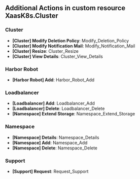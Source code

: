 ## Additional Actions in custom resource XaasK8s.Cluster

### Cluster
* **[Cluster] Modify Deletion Policy**: Modify_Deletion_Policy
* **[Cluster] Modify Notification Mail**: Modify_Notification_Mail
* **[Cluster] Resize**: Cluster_Resize
* **[Cluster] View Details**: Cluster_View_Details

### Harbor Robot
* **[Harbor Robot] Add**: Harbor_Robot_Add

### Loadbalancer
* **[Loadbalancer] Add**: Loadbalancer_Add
* **[Loadbalancer] Delete**: Loadbalancer_Delete
* **[Namespace] Extend Storage**: Namespace_Extend_Storage
 
### Namespace
* **[Namespace] Details**: Namespace_Details
* **[Namespace] Add**: Namespace_Add
* **[Namespace] Delete**: Namespace_Delete

### Support
* **[Support] Request**: Request_Support


